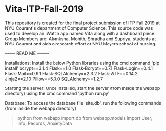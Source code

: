 # Vita-ITP-Fall-2019
This repository is created for the final project submission of ITP Fall 2019 at NYU Courant's department of Computer Science. 
This source code was used to develop an iWatch app named Vita along with a dashboard piece. 
Group Members are: Akanksha, Mohith, Shradha and Supriya, students at NYU Courant and 
aids a research effort at NYU Meyers school of nursing.

----- READ ME ------

Installations:
Install the below Python libraries using the cmd command 'pip install'
bcrypt==3.1.4
Flask==1.0
Flask-Bcrypt==0.7.1
Flask-Login==0.4.1
Flask-Mail==0.9.1
Flask-SQLAlchemy==2.3.2
Flask-WTF==0.14.2
Jinja2==2.10
Pillow==5.3.0
SQLAlchemy==1.2.7

Starting the server:
Once installed, start the server (from inside the webapp directory) using the cmd command 'python run.py'

Database: 
To access the database file 'site.db', run the following commands (from inside the webapp directory)
> python
> from webapp import db
> from webapp.models import User, Info, Records, AnxietyData

